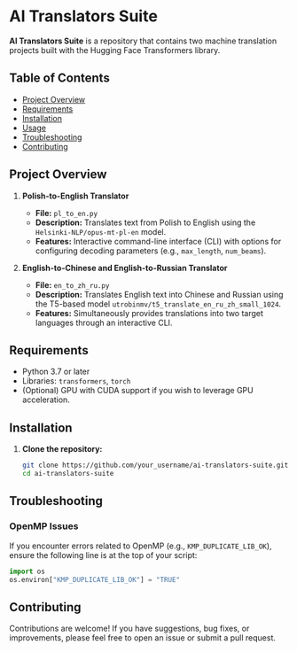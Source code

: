 # AI Translators Suite

**AI Translators Suite** is a repository that contains two machine translation projects built with the Hugging Face Transformers library.

## Table of Contents

- [Project Overview](#project-overview)
- [Requirements](#requirements)
- [Installation](#installation)
- [Usage](#usage)
- [Troubleshooting](#troubleshooting)
- [Contributing](#contributing)


## Project Overview

1. **Polish-to-English Translator**
   - **File:** `pl_to_en.py`
   - **Description:** Translates text from Polish to English using the `Helsinki-NLP/opus-mt-pl-en` model.
   - **Features:** Interactive command-line interface (CLI) with options for configuring decoding parameters (e.g., `max_length`, `num_beams`).

2. **English-to-Chinese and English-to-Russian Translator**
   - **File:** `en_to_zh_ru.py`
   - **Description:** Translates English text into Chinese and Russian using the T5-based model `utrobinmv/t5_translate_en_ru_zh_small_1024`.
   - **Features:** Simultaneously provides translations into two target languages through an interactive CLI.

## Requirements

- Python 3.7 or later
- Libraries: `transformers`, `torch`
- (Optional) GPU with CUDA support if you wish to leverage GPU acceleration.

## Installation

1. **Clone the repository:**

   ```bash
   git clone https://github.com/your_username/ai-translators-suite.git
   cd ai-translators-suite
   ```
## Troubleshooting

### OpenMP Issues
If you encounter errors related to OpenMP (e.g., `KMP_DUPLICATE_LIB_OK`), ensure the following line is at the top of your script:

```python
import os
os.environ["KMP_DUPLICATE_LIB_OK"] = "TRUE"
```
## Contributing

Contributions are welcome! If you have suggestions, bug fixes, or improvements, please feel free to open an issue or submit a pull request.

